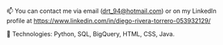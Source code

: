 📫 You can contact me via email (drt_94@hotmail.com) or on my LinkedIn profile at https://www.linkedin.com/in/diego-rivera-torrero-053932129/

🚀 Technologies: Python, SQL, BigQuery, HTML, CSS, Java.

